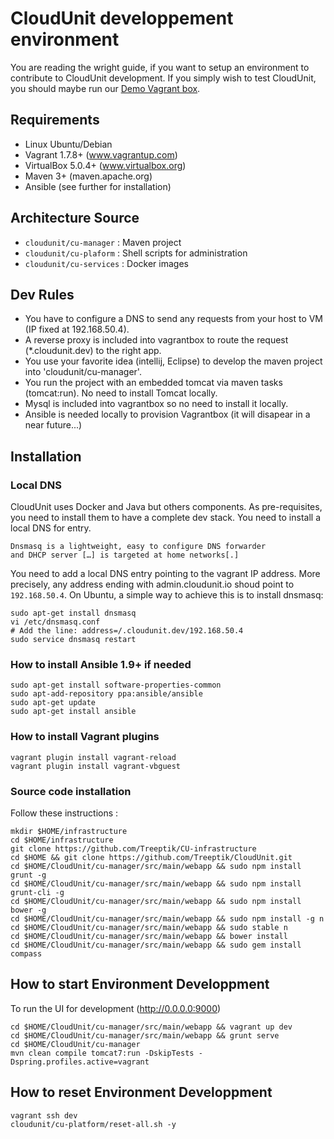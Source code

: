 
# CloudUnit developpement environment

You are reading the wright guide, if you want to setup an environment to contribute to CloudUnit development.
If you simply wish to test CloudUnit, you should maybe run our [Demo Vagrant box](DEMO-GUIDE.md).

## Requirements

* Linux Ubuntu/Debian 
* Vagrant 1.7.8+ (www.vagrantup.com)
* VirtualBox 5.0.4+ (www.virtualbox.org)
* Maven 3+ (maven.apache.org)
* Ansible (see further for installation)

## Architecture Source

* `cloudunit/cu-manager`  : Maven project 
* `cloudunit/cu-plaform`  : Shell scripts for administration 
* `cloudunit/cu-services` : Docker images

## Dev Rules

* You have to configure a DNS to send any requests from your host to VM (IP fixed at 192.168.50.4).
* A reverse proxy is included into vagrantbox to route the request (*.cloudunit.dev) to the right app.
* You use your favorite idea (intellij, Eclipse) to develop the maven project into 'cloudunit/cu-manager'.
* You run the project with an embedded tomcat via maven tasks (tomcat:run). No need to install Tomcat locally.
* Mysql is included into vagrantbox so no need to install it locally.
* Ansible is needed locally to provision Vagrantbox (it will disapear in a near future...)

## Installation 

### Local DNS

CloudUnit uses Docker and Java but others components. As pre-requisites, you need to install them to have a complete dev stack. You need to install a local DNS for entry.
```
Dnsmasq is a lightweight, easy to configure DNS forwarder 
and DHCP server […] is targeted at home networks[.]
```
You need to add a local DNS entry pointing to the vagrant IP address. More precisely, any address ending with admin.cloudunit.io shoud point to `192.168.50.4`. On Ubuntu, a simple way to achieve this is to install dnsmasq:
```
sudo apt-get install dnsmasq
vi /etc/dnsmasq.conf
# Add the line: address=/.cloudunit.dev/192.168.50.4                      
sudo service dnsmasq restart
```

### How to install Ansible 1.9+ if needed

```
sudo apt-get install software-properties-common
sudo apt-add-repository ppa:ansible/ansible
sudo apt-get update
sudo apt-get install ansible
```

### How to install Vagrant plugins
```
vagrant plugin install vagrant-reload
vagrant plugin install vagrant-vbguest
```
### Source code installation

Follow these instructions : 
```
mkdir $HOME/infrastructure
cd $HOME/infrastructure
git clone https://github.com/Treeptik/CU-infrastructure
cd $HOME && git clone https://github.com/Treeptik/CloudUnit.git
cd $HOME/CloudUnit/cu-manager/src/main/webapp && sudo npm install grunt -g
cd $HOME/CloudUnit/cu-manager/src/main/webapp && sudo npm install grunt-cli -g
cd $HOME/CloudUnit/cu-manager/src/main/webapp && sudo npm install bower -g
cd $HOME/CloudUnit/cu-manager/src/main/webapp && sudo npm install -g n
cd $HOME/CloudUnit/cu-manager/src/main/webapp && sudo stable n
cd $HOME/CloudUnit/cu-manager/src/main/webapp && bower install
cd $HOME/CloudUnit/cu-manager/src/main/webapp && sudo gem install compass
```

## How to start Environment Developpment

To run the UI for development (http://0.0.0.0:9000)
```
cd $HOME/CloudUnit/cu-manager/src/main/webapp && vagrant up dev
cd $HOME/CloudUnit/cu-manager/src/main/webapp && grunt serve
cd $HOME/CloudUnit/cu-manager
mvn clean compile tomcat7:run -DskipTests -Dspring.profiles.active=vagrant
```

## How to reset Environment Developpment

```
vagrant ssh dev
cloudunit/cu-platform/reset-all.sh -y
```

